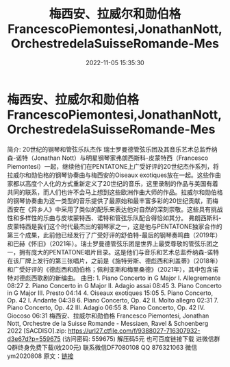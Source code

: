 ﻿---
title: 梅西安、拉威尔和勋伯格FrancescoPiemontesi,JonathanNott,OrchestredelaSuisseRomande-Mes
date: 2022-11-05 15:35:30
categories: 新碟专辑、稀有等精品
tags: 纯音雅乐
---
# 梅西安、拉威尔和勋伯格FrancescoPiemontesi,JonathanNott,OrchestredelaSuisseRomande-Mes

简介:
20世纪的钢琴和管弦乐队杰作
瑞士罗曼德管弦乐团及其音乐艺术总监乔纳森-诺特（Jonathan
Nott）与明星钢琴家弗朗西斯科-皮蒙特西（Francesco
Piemontesi）一起，继续他们在PENTATONE上广受好评的20世纪杰作系列，将拉威尔和勋伯格的钢琴协奏曲与梅西安的Oiseaux
exotiques放在一起。这些作曲家都以高度个人化的方式重新定义了20世纪的音乐，这里录制的作品与美国有着共同的联系，而人们也许不会马上想到这些欧洲作曲大师的作品。拉威尔和勋伯格的钢琴协奏曲为这一类型的音乐提供了最原始和最丰富多彩的20世纪贡献，而梅西安在《异乡人》中采用了类似的配乐来表达他对自然的深刻崇敬。这些具有挑战性和多样性的乐曲与皮埃蒙特西、诺特和管弦乐队配合得恰如其分。
弗朗西斯科-皮蒙特西是我们这个时代最杰出的钢琴家之一，这是他与PENTATONE独家合作的第三个成果，此前他已经发行了广受好评的舒伯特-最后的钢琴奏鸣曲（2019年）和巴赫《怀旧》（2021年）。瑞士罗曼德管弦乐团是世界上最受尊敬的管弦乐团之一，拥有庞大的PENTATONE唱片目录。这是他们与音乐和艺术总监乔纳森-诺特在该厂牌上发行的第三张唱片，之前是《施特劳斯、德彪西和利盖蒂》（2018年）和广受好评的《德彪西和勋伯格；佩利亚斯和梅里桑德》（2021年），其中包含诺特对德彪西歌剧的新编曲。
曲目:
1.
Piano Concerto in G Major I. Allegremente
08:27
2.
Piano Concerto in G Major II. Adagio assai
08:45
3.
Piano Concerto in G Major III. Presto
04:14
4.
Oiseaux exotiques
15:05
5.
Piano Concerto, Op. 42 I. Andante
04:38
6.
Piano Concerto, Op. 42 II. Molto allegro
02:31
7.
Piano Concerto, Op. 42 III. Adagio
06:55
8.
Piano Concerto, Op. 42 IV. Giocoso
06:31
梅西安、拉威尔和勋伯格 Francesco Piemontesi, Jonathan Nott, Orchestre de la
Suisse Romande - Messiaen, Ravel & Schoenberg 2022
[SACDISO].zip: https://url27.ctfile.com/f/9388027-716307932-d3e67d?p=559675
(访问密码: 559675)
解压码5元
也可百度链接下载
进微信群Q群终身免费下载(收200元)
联系微信DF7080108 QQ 876321063
微信ym2020808
原文：[链接](https://blog.sina.com.cn/s/blog_1647c7e760103105q.html)